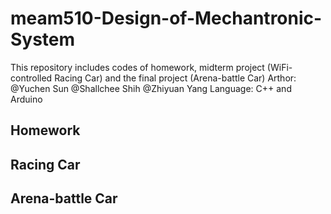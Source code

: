 # meam510-Design-of-Mechantronic-System
This repository includes codes of homework, midterm project (WiFi-controlled Racing Car) and the final project (Arena-battle Car)
  Arthor: @Yuchen Sun
          @Shallchee Shih
          @Zhiyuan Yang
Language: C++ and Arduino
## Homework
## Racing Car
## Arena-battle Car
